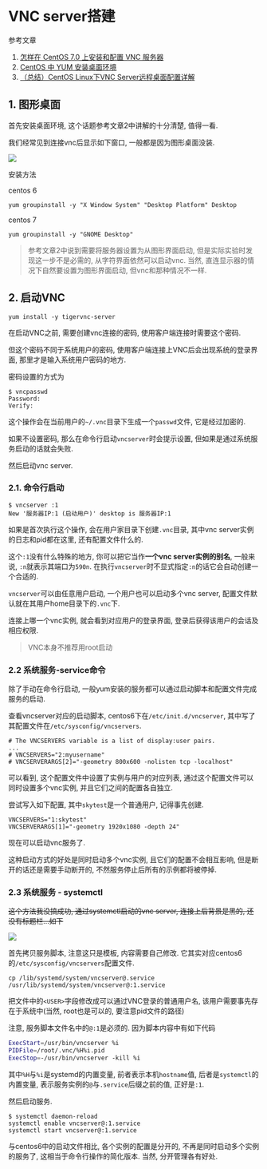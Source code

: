 # VNC server搭建

参考文章

1. [怎样在 CentOS 7.0 上安装和配置 VNC 服务器](http://www.linuxidc.com/Linux/2015-04/116725.htm)
2. [CentOS 中 YUM 安装桌面环境](http://cnzhx.net/blog/centos-yum-install-desktop/)
3. [（总结）CentOS Linux下VNC Server远程桌面配置详解](http://www.ha97.com/4634.html)

## 1. 图形桌面

首先安装桌面环境, 这个话题参考文章2中讲解的十分清楚, 值得一看.

我们经常见到连接vnc后显示如下窗口, 一般都是因为图形桌面没装.

![](https://gitee.com/generals-space/gitimg/raw/master/41e358070baf3597e9304c4ab6fc496e.png)

安装方法

centos 6

```
yum groupinstall -y "X Window System" "Desktop Platform" Desktop
```

centos 7

```
yum groupinstall -y "GNOME Desktop"
```

> 参考文章2中说到需要将服务器设置为从图形界面启动, 但是实际实验时发现这一步不是必需的, 从字符界面依然可以启动vnc. 当然, 直连显示器的情况下自然要设置为图形界面启动, 但vnc和那种情况不一样.

## 2. 启动VNC

```
yum install -y tigervnc-server
```

在启动VNC之前, 需要创建vnc连接的密码, 使用客户端连接时需要这个密码.

但这个密码不同于系统用户的密码, 使用客户端连接上VNC后会出现系统的登录界面, 那里才是输入系统用户密码的地方.

密码设置的方式为

```
$ vncpasswd
Password:
Verify:
```

这个操作会在当前用户的`~/.vnc`目录下生成一个`passwd`文件, 它是经过加密的.

如果不设置密码, 那么在命令行启动`vncserver`时会提示设置, 但如果是通过系统服务启动的话就会失败.

然后启动vnc server.

### 2.1. 命令行启动

```
$ vncserver :1
New '服务器IP:1 (启动用户)' desktop is 服务器IP:1
```

如果是首次执行这个操作, 会在用户家目录下创建`.vnc`目录, 其中vnc server实例的日志和pid都在这里, 还有配置文件什么的. 

这个`:1`没有什么特殊的地方, 你可以把它当作**一个vnc server实例的别名**, 一般来说, `:n`就表示其端口为`590n`. 在执行`vncserver`时不显式指定`:n`的话它会自动创建一个合适的.

`vncserver`可以由任意用户启动, 一个用户也可以启动多个vnc server, 配置文件默认就在其用户home目录下的`.vnc`下.

连接上哪一个vnc实例, 就会看到对应用户的登录界面, 登录后获得该用户的会话及相应权限.

> VNC本身不推荐用root启动

### 2.2 系统服务-service命令

除了手动在命令行启动, 一般yum安装的服务都可以通过启动脚本和配置文件完成服务的启动.

查看vncserver对应的启动脚本, centos6下在`/etc/init.d/vncserver`, 其中写了其配置文件在`/etc/sysconfig/vncservers`.

```
# The VNCSERVERS variable is a list of display:user pairs.
...
# VNCSERVERS="2:myusername"
# VNCSERVERARGS[2]="-geometry 800x600 -nolisten tcp -localhost"
```

可以看到, 这个配置文件中设置了实例与用户的对应列表, 通过这个配置文件可以同时设置多个vnc实例, 并且它们之间的配置各自独立.

尝试写入如下配置, 其中`skytest`是一个普通用户, 记得事先创建. 

```
VNCSERVERS="1:skytest"
VNCSERVERARGS[1]="-geometry 1920x1080 -depth 24"
```

现在可以启动vnc服务了.

这种启动方式的好处是同时启动多个vnc实例, 且它们的配置不会相互影响, 但是断开的话还是需要手动断开的, 不然服务停止后所有的示例都将被停掉.

### 2.3 系统服务 - systemctl

~~这个方法我没搞成功, 通过systemctl启动的vnc server, 连接上后背景是黑的, 还没有标题栏...如下~~

~~![](https://gitee.com/generals-space/gitimg/raw/master/fc7dba6a462af812957e9523f1b6f36b.png)~~

首先拷贝服务脚本, 注意这只是模板, 内容需要自己修改. 它其实对应centos6的`/etc/sysconfig/vncservers`配置文件.

```
cp /lib/systemd/system/vncserver@.service /usr/lib/systemd/system/vncserver@:1.service
```

把文件中的`<USER>`字段修改成可以通过VNC登录的普通用户名, 该用户需要事先存在于系统中(当然, root也是可以的, 要注意pid文件的路径)

注意, 服务脚本文件名中的`@:1`是必须的. 因为脚本内容中有如下代码

```bash
ExecStart=/usr/bin/vncserver %i
PIDFile=/root/.vnc/%H%i.pid
ExecStop=-/usr/bin/vncserver -kill %i
```

其中`%H`与`%i`是systemd的内置变量, 前者表示本机`hostname`值, 后者是`systemctl`的内置变量, 表示服务实例的`@`与`.service`后缀之前的值, 正好是`:1`.

然后启动服务.

```console
$ systemctl daemon-reload
systemctl enable vncserver@:1.service
systemctl start vncserver@:1.service
```

与centos6中的启动文件相比, 各个实例的配置是分开的, 不再是同时启动多个实例的服务了, 这相当于命令行操作的简化版本. 当然, 分开管理各有好处.
